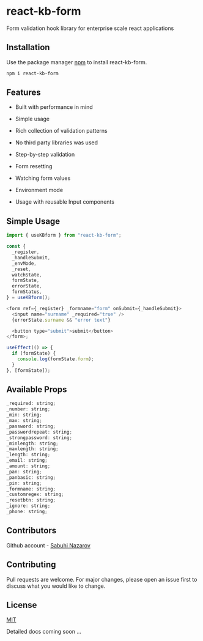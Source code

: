 # react-kb-form

Form validation hook library for enterprise scale react applications

## Installation

Use the package manager [npm](https://www.npmjs.com/package/react-kb-form) to install react-kb-form.

```bash
npm i react-kb-form
```

## Features

- Built with performance in mind
- Simple usage
- Rich collection of validation patterns
- No third party libraries was used

- Step-by-step validation
- Form resetting
- Watching form values
- Environment mode
- Usage with reusable Input components

## Simple Usage

```javascript
import { useKBform } from "react-kb-form";

const {
  _register,
  _handleSubmit,
  _envMode,
  _reset,
  watchState,
  formState,
  errorState,
  formStatus,
} = useKBform();

<form ref={_register} _formname="form" onSubmit={_handleSubmit}>
  <input name="surname" _required="true" />
  {errorState.surname && "error text"}

  <button type="submit">submit</button>
</form>;

useEffect(() => {
  if (formState) {
    console.log(formState.form);
  }
}, [formState]);
```

## Available Props

```javascript
_required: string;
_number: string;
_min: string;
_max: string;
_password: string;
_passwordrepeat: string;
_strongpassword: string;
_minlength: string;
_maxlength: string;
_length: string;
_email: string;
_amount: string;
_pan: string;
_panbasic: string;
_pin: string;
_formname: string;
_customregex: string;
_resetbtn: string;
_ignore: string;
_phone: string;
```

## Contributors

Github account - [Sabuhi Nazarov](https://github.com/sabuhinazarov)

## Contributing

Pull requests are welcome. For major changes, please open an issue first to discuss what you would like to change.

## License

[MIT](https://choosealicense.com/licenses/mit/)

Detailed docs coming soon ...

